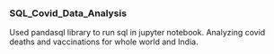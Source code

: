 ### SQL_Covid_Data_Analysis

Used pandasql library to run sql in jupyter notebook.
Analyzing covid deaths and vaccinations for whole world and India.
  
